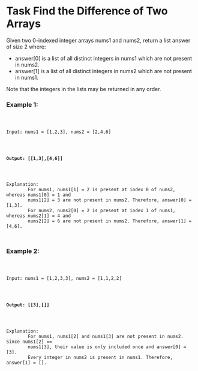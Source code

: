 <h1>Task Find the Difference of Two Arrays</h1>

<p>Given two 0-indexed integer arrays nums1 and nums2, return a list answer of size 2 where:</p>

<ul>
    <li>answer[0] is a list of all distinct integers in nums1 which are not present in nums2.</li>
    <li>answer[1] is a list of all distinct integers in nums2 which are not present in nums1.</li>
</ul>
    
<p>Note that the integers in the lists may be returned in any order.</p>    

<h3>Example 1:</h3>

<pre><code>
    <p>Input: nums1 = [1,2,3], nums2 = [2,4,6]</p>
    <h4>Output: [[1,3],[4,6]]</h4>
    <p>Explanation:
        For nums1, nums1[1] = 2 is present at index 0 of nums2, whereas nums1[0] = 1 and 
        nums1[2] = 3 are not present in nums2. Therefore, answer[0] = [1,3].
        For nums2, nums2[0] = 2 is present at index 1 of nums1, whereas nums2[1] = 4 and 
        nums2[2] = 6 are not present in nums2. Therefore, answer[1] = [4,6].</p>
</code></pre>

<h3>Example 2:</h3>

<pre><code>
    <p>Input: nums1 = [1,2,3,3], nums2 = [1,1,2,2]</p>
    <h4>Output: [[3],[]]</h4>
    <p>Explanation:
        For nums1, nums1[2] and nums1[3] are not present in nums2. Since nums1[2] == 
        nums1[3], their value is only included once and answer[0] = [3].
        Every integer in nums2 is present in nums1. Therefore, answer[1] = [].</p>
</code></pre>
